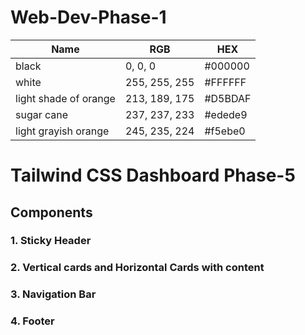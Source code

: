 # Web-Dev-Phase-1
| Name                  | RGB           | HEX     |
|-----------------------|---------------|---------|
| black                 | 0, 0, 0       | #000000 |
| white                 | 255, 255, 255 | #FFFFFF |
| light shade of orange | 213,	189, 175 | #D5BDAF |
| sugar cane            | 237, 237, 233 | #edede9 |
| light grayish orange  | 245, 235, 224 | #f5ebe0 |


# Tailwind CSS Dashboard Phase-5

## Components

### 1. Sticky Header
### 2. Vertical cards and Horizontal Cards with content
### 3. Navigation Bar
### 4. Footer
